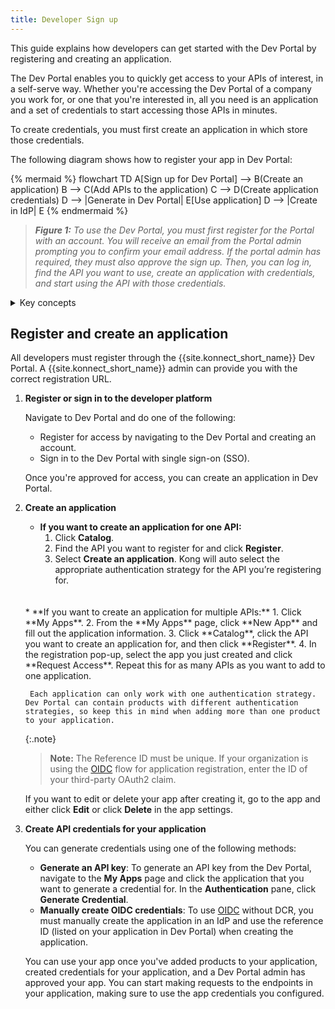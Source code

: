 ```yaml
---
title: Developer Sign up
---
```


This guide explains how developers can get started with the Dev Portal by registering and creating an application.

The Dev Portal enables you to quickly get access to your APIs of interest, in a self-serve way.
Whether you're accessing the Dev Portal of a company you work for, or one that you're interested in, all you need is an application and a set of credentials to start accessing those APIs in minutes.

To create credentials, you must first create an application in which store those credentials.

The following diagram shows how to register your app in Dev Portal:

{% mermaid %}
flowchart TD
    A[Sign up for Dev Portal] --> B(Create an application)
    B --> C(Add APIs to the application)
    C --> D(Create application credentials)
    D --> |Generate in Dev Portal| E[Use application]
    D --> |Create in IdP| E
{% endmermaid %}

> _**Figure 1:** To use the Dev Portal, you must first register for the Portal with an account. You will receive an email from the Portal admin prompting you to confirm your email address. If the portal admin has required, they must also approve the sign up. Then, you can log in, find the API you want to use, create an application with credentials, and start using the API with those credentials._

<details><summary>Key concepts</summary>

{% capture konnect_concepts %}
**Application:** An application enables you to register for APIs in the Dev Portal. For ease of use, you can create applications that consume multiple APIs. After creating the application, you can create a single credential that consumes all the APIs that application is registered for. If you're unable to register more than one API to an application, be sure to check that the authentication strategies of those APIs are the same.

**Application credentials:** Credentials authorize you to access an application. You can generate credentials automatically, or manage them manually through an Identity Provider (IdP), like OIDC.

**Developer Portal:** Using the Dev Portal, you can browse and search API documentation, test API endpoints, manage your own credentials, and view your API consumption in the Analytics page.
{% endcapture %}

{{ konnect_concepts | markdownify }}

</details>

## Register and create an application

All developers must register through the {{site.konnect_short_name}} Dev Portal. A {{site.konnect_short_name}} admin can provide you with the correct registration URL.

1. **Register or sign in to the developer platform**

    Navigate to Dev Portal and do one of the following:
    * Register for access by navigating to the Dev Portal and creating an account.
    * Sign in to the Dev Portal with single sign-on (SSO).

    Once you're approved for access, you can create an application in Dev Portal.

1. **Create an application**

    * **If you want to create an application for one API:**
        1. Click **Catalog**.
        2. Find the API you want to register for and click **Register**.
        3. Select **Create an application**. Kong will auto select the appropriate authentication strategy for the API you’re registering for.
    <br>
    <br>
    * **If you want to create an application for multiple APIs:**
        1. Click **My Apps**.
        2. From the **My Apps** page, click **New App** and fill out the application information.
        3. Click **Catalog**, click the API you want to create an application for, and then click **Register**.
        4. In the registration pop-up, select the app you just created and click **Request Access**. Repeat this for as many APIs as you want to add to one application.

        Each application can only work with one authentication strategy. Dev Portal can contain products with different authentication strategies, so keep this in mind when adding more than one product to your application.

    {:.note}
    > **Note:** The Reference ID must be unique. If your organization is using the [OIDC](/dev-portal/applications/enable-app-reg#oidc-flow) flow for application registration, enter the ID of your third-party OAuth2 claim.

    If you want to edit or delete your app after creating it, go to the app and either click **Edit** or click **Delete** in the app settings.

2. **Create API credentials for your application**

    You can generate credentials using one of the following methods:

    * **Generate an API key**: To generate an API key from the Dev Portal, navigate to the **My Apps** page and click the application that you want to generate a credential for. In the **Authentication** pane, click **Generate Credential**.  
    * **Manually create OIDC credentials**: To use [OIDC](/dev-portal/applications/enable-app-reg#oidc-flow) without DCR, you must manually create the application in an IdP and use the reference ID (listed on your application in Dev Portal) when creating the application.

    You can use your app once you've added products to your application, created credentials for your application, and a Dev Portal admin has approved your app. You can start making requests to the endpoints in your application, making sure to use the app credentials you configured.
